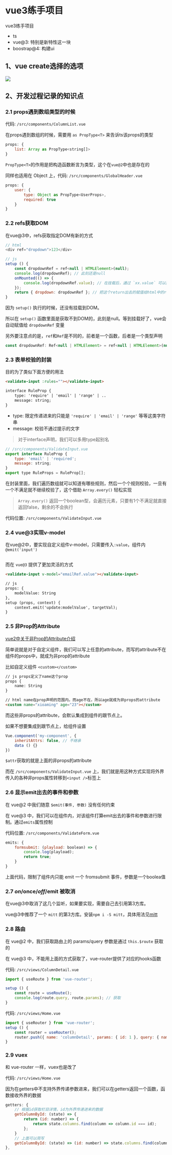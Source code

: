 # vue3练手项目

vue3练手项目
- ts
- vue@3: 特别是新特性这一块
- boostrap@4: 构建ui


## 1、vue create选择的选项

![](./readmeImg/vue-choice.png)



## 2、开发过程记录的知识点
### 2.1 props遇到数组类型的时候
代码: `/src/components/ColumnList.vue`

在props遇到数组的时候，需要用 `as PropType<T>` 来告诉ts该props的类型
```js
props: {
    list: Array as PropType<string[]>
}
```
`PropType<T>`的作用是把构造函数断言为类型，这个在`vue@2`中也是存在的

同样也适用在 Object 上，代码: `/src/components/GlobalHeader.vue`
```js
props: {
    user: {
        type: Object as PropType<UserProps>,
        required: true
    }
}
```


### 2.2 refs获取DOM
在vue@3中，refs获取指定DOM有新的方式
```js
// html
<div ref="dropdown">123</div>

// js
setup () {
    const dropdownRef = ref<null | HTMLElement>(null);
    console.log(dropdownRef); // 此刻还是null
    onMounted(() => {
        console.log(dropdownRef.value); // 在挂载后，通过 `xx.value` 可以获取到DOM
    });
    return { dropdown: dropdownRef }; // 把这个return出去的赋值给html中的ref属性，vue会自动去获取
}
```
因为 `setup()` 执行的时候，还没有挂载到DOM。

所以在 `setup()` 函数里面是获取不到DOM的，此刻是null。等到挂载好了，vue会自动赋值给 `dropdownRef` 变量

另外要注意点的是，`ref`和`Ref`是不同的，前者是一个函数，后者是一个类型声明
```js
const dropdownRef: Ref<null | HTMLElement> = ref<null | HTMLElement>(null);
```


### 2.3 表单校验的封装
目的为了类似下面方便的用法
```html
<validate-input :rules=""></validate-input>

interface RuleProp {
    type: 'require' | 'email' | 'range' | ..
    message: string;
}
```
* type: 限定传递进来的只能是 `'require' | 'email' | 'range'` 等等这类字符串
* message: 校验不通过提示的文字

> 对于interface声明，我们可以多用type起别名
```js
// /src/components/ValidateInput.vue
export interface RuleProp {
    type: 'email' | 'required';
    message: string;
}
export type RuleProps = RuleProp[];
```
在封装里面，我们遍历数组就可以知道有哪些规则，然后一个个规则校验，一旦有一个不满足就不继续校验了，这个借助 `Array.every()` 轻松实现

> `Array.every()` 返回一个boolean型，会遍历元素，只要有1个不满足就直接返回false，剩余的不会执行

代码位置: `/src/components/ValidateInput.vue`



### 2.4 vue@3实现v-model
在vue@2中，要实现自定义组件v-model，只需要传入`:value`，组件内`@emit('input')`
```vue

```
而在 `vue@3` 提供了更加灵活的方式
```html
<validate-input v-model="emailRef.value"></validate-input>

// js
props: {
    modelValue: String
},
setup (props, context) {
    context.emit('update:modelValue', targetVal);
}
```


### 2.5 非Prop的Attribute
[vue2中关于非Prop的Attribute介绍](https://cn.vuejs.org/v2/guide/components-props.html)

简单说就是对于自定义组件，我们可以写上任意的attribute，而写的attribute不在组件的props中，就成为非prop的attribute

比如自定义组件 `<custom></custom>`
```html
// js props定义了name这个prop
props {
    name: String
}

// html name在prop声明的范围内，而age不在，所以age就成为非props的attribute
<custom name="xioaming" age="23"></custom>
```
而这些非props的attribute，会默认集成到组件的跟节点上。

如果不想要集成到跟节点上，给组件设置
```js
Vue.component('my-component', {
    inheritAttrs: false, // 不继承
    data () {}
})
```

`$attr`获取的就是上面的非props的attribute

而在 `/src/components/ValidateInput.vue` 上，我们就是用这种方式实现将外界传入的各种非props属性转移到`<input />`标签上



### 2.6 显示emit出去的事件和参数
在 vue@2 中我们随意 `$emit(事件, 参数)` 没有任何约束

在 vue@3 中，我们可以在组件内，对该组件打算emit出去的事件和参数进行限制。通过`emits`属性控制

代码位置: `/src/components/ValidateForm.vue`

```js
emits: {
    formsubmit: (playload: boolean) => {
        console.log(playload);
        return true;
    }
}
```
上面代码，限制了组件内只能 emit 一个 fromsubmit 事件，参数是一个boolea值



### 2.7 $on/$once/$off/$emit 被取消
在vue@3中取消了这几个监听，如果要实现，需要自己去引用第3方库。

vue@3中推荐了一个 `mitt` 的第3方库。安装`npm i -S mitt`，具体用法见[mitt](https://www.npmjs.com/package/mitt)



### 2.8 路由
在 vue@2 中，我们获取路由上的 params/query 参数是通过 `this.$route` 获取的

在 vue@3 中，不能用上面的方式获取了，vue-router提供了对应的hooks函数

代码: `/src/views/ColumnDetail.vue`
```js
import { useRoute } from 'vue-router';

setup () {
    const route = useRoute();
    console.log(route.query, route.params); // 获取
}
```

代码: `/src/views/Home.vue`
```js
import { useRouter } from 'vue-router';
setup () {
    const router = useRouter();
    router.push({ name: 'columnDetail', params: { id: 1 }, query: { name: 'xiaoming' } });
}
```


### 2.9 vuex
和 vue-router 一样，vuex也是改了

代码: `/src/views/Home.vue`

因为在getters中不支持外界传递参数进来，我们可以在getters返回一个函数，函数接收外界的数据
```js
getters: {
    // 根据id获取栏目详情，id为外界传递进来的数据
    getColumnById: (state) => {
        return (id: number) => {
            return state.columns.find(column => column.id === id);
        };
    }
    // 上面可以简写
    getColumnById: (state) => (id: number) => state.columns.find(column => column.id === id)
},
```
